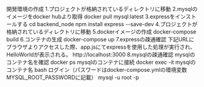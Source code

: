 開発環境の作成
1.プロジェクトが格納されているディレクトリに移動
2.mysqlのイメージをdocker hubより取得
docker pull mysql:latest
3.expressをインストールする
cd backend_node
npm install express --save-dev
4.プロジェクトが格納されているディレクトリに移動
5.dockerイメージの作成
docker-compose build
6.コンテナの生成
docker-compose up
7.expressの疎通確認
下記URLにブラウザよりアクセスした際、app.jsにてexpressを使用した処理が実行され、HelloWorldが表示される。
http://localhost:3000
8.mysqlの疎通確認
mysqlのコンテナ名を確認
docker ps
mysqlのコンテナに接続
docker exec -it mysqlのコンテナ名 bash
ログイン（パスワードはdocker-compose.ymlの環境変数MYSQL_ROOT_PASSWORDに記載）
mysql -u root -p
